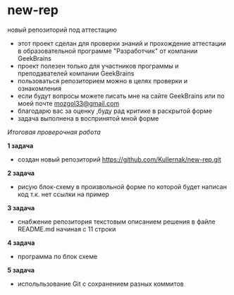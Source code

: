 # new-rep
новый репозиторий под аттестацию
* этот проект сделан для проверки знаний и прохождение аттестации в образовательной программе "Разработчик" от компании GeekBrains
* проект полезен только для участников программы и преподавателей компании GeekBrains
* пользоваться репозиторием можно в целях проверки и ознакомления
* если будут вопросы можете писать мне на сайте GeekBrains или по моей почте mozgol33@gmail.com
* благодарю вас за оценку ,буду рад критике в раскрытой форме
* задача выполнена в воспринятой мной форме


*Итоговая проверочная работа*


**1 задача**
* создан новый репозиторий https://github.com/Kullernak/new-rep.git

**2 задача**
* рисую блок-схему в произвольной форме по которой будет написан код т.к. нет ссылки на пример
  
**3 задача**
* снабжение репозитория текстовым описанием решения в файле README.md начиная с 11 строки
  
**4 задача**
* программа по блок схеме


**5 задача**
* испольльзование Git с сохранением разных коммитов 
